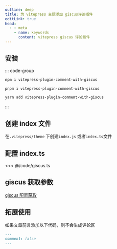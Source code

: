 ```yaml
---
outline: deep
title: 为 vitepress 主题添加 giscus评论插件
editLink: true
head:
  - - meta
    - name: keywords
      content: vitepress giscus 评论插件
---
```


## 安装

::: code-group

```sh [npm]
npm i vitepress-plugin-comment-with-giscus
```

```sh [pnpm]
pnpm i vitepress-plugin-comment-with-giscus
```

```sh [yarn]
yarn add vitepress-plugin-comment-with-giscus
```

:::

## 创建 index 文件

在`.vitepress/theme` 下创建`index.js` 或者`index.ts`文件

## 配置 index.ts

<<< @/code/giscus.ts

## giscus 获取参数

[giscus 配置获取](https://giscus.app/zh-CN)

## 拓展使用

如果文章前言添加以下代码，则不会生成评论区

```md
---
comment: false
---
```
